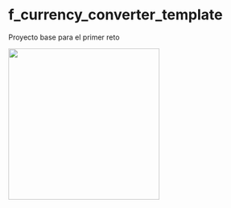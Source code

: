 # f_currency_converter_template

Proyecto base para el primer reto

<img src="https://user-images.githubusercontent.com/4458129/173209201-ecf02c3e-8571-42a0-92d5-5a9111f5b3b0.gif" width="300" />
